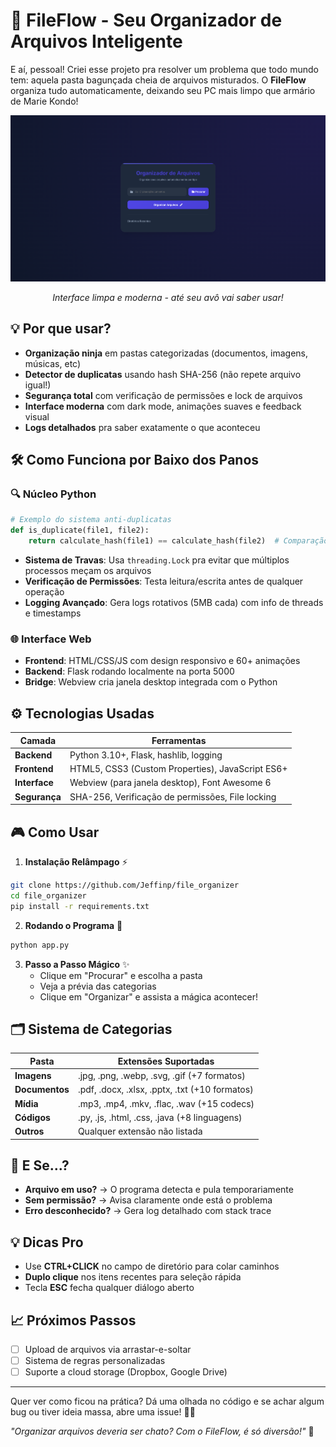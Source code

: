 # 🚀 FileFlow - Seu Organizador de Arquivos Inteligente

E aí, pessoal! Criei esse projeto pra resolver um problema que todo mundo tem: aquela pasta bagunçada cheia de arquivos misturados. O **FileFlow** organiza tudo automaticamente, deixando seu PC mais limpo que armário de Marie Kondo! 

<div align="center">
  <img src="https://github.com/Jeffinp/file_organizer/blob/main/image/Screenshot_1051.png" alt="Interface Moderna" width="600">
  <p><i>Interface limpa e moderna - até seu avô vai saber usar!</i></p>
</div>

## 💡 Por que usar?

- **Organização ninja** em pastas categorizadas (documentos, imagens, músicas, etc)
- **Detector de duplicatas** usando hash SHA-256 (não repete arquivo igual!)
- **Segurança total** com verificação de permissões e lock de arquivos
- **Interface moderna** com dark mode, animações suaves e feedback visual
- **Logs detalhados** pra saber exatamente o que aconteceu

## 🛠️ Como Funciona por Baixo dos Panos

### 🔍 Núcleo Python
```python
# Exemplo do sistema anti-duplicatas
def is_duplicate(file1, file2):
    return calculate_hash(file1) == calculate_hash(file2)  # Comparação via SHA-256
```
- **Sistema de Travas**: Usa `threading.Lock` pra evitar que múltiplos processos meçam os arquivos
- **Verificação de Permissões**: Testa leitura/escrita antes de qualquer operação
- **Logging Avançado**: Gera logs rotativos (5MB cada) com info de threads e timestamps

### 🌐 Interface Web
- **Frontend**: HTML/CSS/JS com design responsivo e 60+ animações
- **Backend**: Flask rodando localmente na porta 5000
- **Bridge**: Webview cria janela desktop integrada com o Python

## ⚙️ Tecnologias Usadas

| Camada          | Ferramentas                                                                 |
|-----------------|-----------------------------------------------------------------------------|
| **Backend**     | Python 3.10+, Flask, hashlib, logging                                       |
| **Frontend**    | HTML5, CSS3 (Custom Properties), JavaScript ES6+                           |
| **Interface**   | Webview (para janela desktop), Font Awesome 6                              |
| **Segurança**   | SHA-256, Verificação de permissões, File locking                           |

## 🎮 Como Usar

1. **Instalação Relâmpago** ⚡
```bash
git clone https://github.com/Jeffinp/file_organizer
cd file_organizer
pip install -r requirements.txt
```

2. **Rodando o Programa** 🚀
```bash
python app.py
```

3. **Passo a Passo Mágico** ✨
   - Clique em "Procurar" e escolha a pasta
   - Veja a prévia das categorias
   - Clique em "Organizar" e assista a mágica acontecer!

## 🗂️ Sistema de Categorias

| Pasta         | Extensões Suportadas                                  |
|---------------|-------------------------------------------------------|
| **Imagens**   | .jpg, .png, .webp, .svg, .gif (+7 formatos)           |
| **Documentos**| .pdf, .docx, .xlsx, .pptx, .txt (+10 formatos)        |
| **Mídia**     | .mp3, .mp4, .mkv, .flac, .wav (+15 codecs)            |
| **Códigos**   | .py, .js, .html, .css, .java (+8 linguagens)          |
| **Outros**    | Qualquer extensão não listada                         |

## 🚨 E Se...?

- **Arquivo em uso?** → O programa detecta e pula temporariamente
- **Sem permissão?** → Avisa claramente onde está o problema
- **Erro desconhecido?** → Gera log detalhado com stack trace

## 💡 Dicas Pro

- Use **CTRL+CLICK** no campo de diretório para colar caminhos
- **Duplo clique** nos itens recentes para seleção rápida
- Tecla **ESC** fecha qualquer diálogo aberto

## 📈 Próximos Passos

- [ ] Upload de arquivos via arrastar-e-soltar
- [ ] Sistema de regras personalizadas
- [ ] Suporte a cloud storage (Dropbox, Google Drive)

---

Quer ver como ficou na prática? Dá uma olhada no código e se achar algum bug ou tiver ideia massa, abre uma issue! 🐛💡

*"Organizar arquivos deveria ser chato? Com o FileFlow, é só diversão!"* 🎉